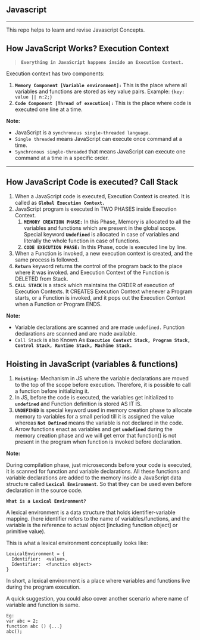 ## Javascript
---
This repo helps to learn and revise Javascript Concepts.

## How JavaScript Works? Execution Context

> **`Everything in JavaScript happens inside an Execution Context.`**

Execution context has two components:
1.	**`Memory Component [Variable environment]:`** This is the place where all variables and functions are stored as key value pairs. 
Example: `{key: value || n:2;}`
2.	**`Code Component [Thread of execution]:`** This is the place where code is executed one line at a time.

**Note:**
* JavaScript is a `synchronous single-threaded language.`
* `Single threaded` means JavaScript can execute once command at a time.
* `Synchronous single-threaded` that means JavaScript can execute one command at a time in a specific order.

---

## How JavaScript Code is executed? Call Stack
1. When a JavaScript code is executed, Execution Context is created. It is called as **`Global Execution Context.`**
2. JavaScript program is executed in TWO PHASES inside Execution Context.
    1. **`MEMORY CREATION PHASE:`** In this Phase, Memory is allocated to all the variables and functions which are present in the global scope. Special keyword **`Undefined`** is allocated in case of variables and literally the whole function in case of functions.
    2. **`CODE EXECUTION PHASE:`** In this Phase, code is executed line by line.
3. When a Function is invoked, a new execution context is created, and the same process is followed.
4. **`Return`** keyword returns the control of the program back to the place where it was invoked. and Execution Context of the Function is DELETED from Stack.
5. **`CALL STACK`** is a stack which maintains the ORDER of execution of Execution Contexts. It CREATES Execution Context whenever a Program starts, or a Function is invoked, and it pops out the Execution Context when a Function or Program ENDS.

**Note:**

* Variable declarations are scanned and are made `undefined.` Function declarations are scanned and are made available.
* `Call Stack` is also Known As **`Execution Context Stack, Program Stack, Control Stack, Runtime Stack, Machine Stack.`**

## Hoisting in JavaScript (variables & functions)
1. **`Hoisting:`** Mechanism in JS where the variable declarations are moved to the top of the scope before execution. Therefore, it is possible to call a function before initializing it.
2. In JS, before the code is executed, the variables get initialized to **`undefined`** and Function definition is stored AS IT IS.
3. **`UNDEFINED`** is special keyword used in memory creation phase to allocate memory to variables for a small period till it is assigned the value whereas **`Not Defined`** means the variable is not declared in the code.
4. Arrow functions enact as variables and get **`undefined`** during the memory creation phase and we will get error that function() is not present in the program when function is invoked before declaration.

**Note:**

During compilation phase, just microseconds before your code is executed, it is scanned for function and variable declarations. All these functions and variable declarations are added to the memory inside a JavaScript data structure called **`Lexical Environment`**. So that they can be used even before declaration in the source code.

**`What is a Lexical Environment?`**

A lexical environment is a data structure that holds identifier-variable mapping. (here identifier refers to the name of variables/functions, and the variable is the reference to actual object [including function object] or primitive value).

This is what a lexical environment conceptually looks like:
```
LexicalEnvironment = {
  Identifier:  <value>,
  Identifier:  <function object>
}

```

In short, a lexical environment is a place where variables and functions live during the program execution.

A quick suggestion, you could also cover another scenario where name of variable and function is same. 
```
Eg:
var abc = 2;
function abc () {...}
abc();
```
